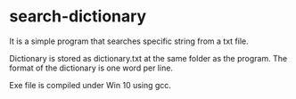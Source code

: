 # search-dictionary
It is a simple program that searches specific string from a txt file.

Dictionary is stored as dictionary.txt at the same folder as the program.
The format of the dictionary is one word per line.

Exe file is compiled under Win 10 using gcc.
